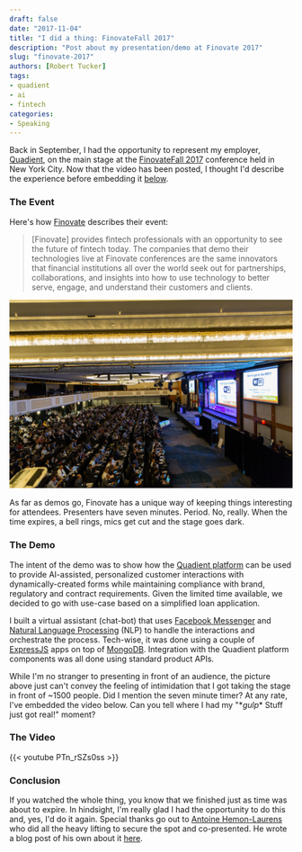 ```yaml
--- 
draft: false
date: "2017-11-04"
title: "I did a thing: FinovateFall 2017"
description: "Post about my presentation/demo at Finovate 2017"
slug: "finovate-2017"
authors: [Robert Tucker]
tags:
- quadient
- ai
- fintech
categories:
- Speaking
---
```


Back in September, I had the opportunity to represent my employer, [Quadient](https://quadient.com), on the main stage at the [FinovateFall 2017](https://finovate.com/live-demos-deep-dives-finovatefall-takes-twitter) conference held in New York City. Now that the video has been posted, I thought I'd describe the experience before embedding it [below](#the-video).

### The Event

Here's how [Finovate](https://finovate.com) describes their event:

> \[Finovate\] provides fintech professionals with an opportunity to see the future of fintech today. The companies that demo their technologies live at Finovate conferences are the same innovators that financial institutions all over the world seek out for partnerships, collaborations, and insights into how to use technology to better serve, engage, and understand their customers and clients.

![The conference stage](FF2017_rehe_image3.jpg)

As far as demos go, Finovate has a unique way of keeping things interesting for attendees. Presenters have seven minutes. Period. No, really. When the time expires, a bell rings, mics get cut and the stage goes dark.

### The Demo

The intent of the demo was to show how the [Quadient platform](https://www.quadient.com/intelligent-communication/how-we-help/digital-transformation) can be used to provide AI-assisted, personalized customer interactions with dynamically-created forms while maintaining compliance with brand, regulatory and contract requirements. Given the limited time available, we decided to go with use-case based on a simplified loan application.

I built a virtual assistant (chat-bot) that uses [Facebook Messenger](https://developers.facebook.com/products/messenger) and [Natural Language Processing](https://en.wikipedia.org/wiki/Natural_language_processing) (NLP) to handle the interactions and orchestrate the process. Tech-wise, it was done using a couple of [ExpressJS](https://expressjs.com) apps on top of [MongoDB](https://www.mongodb.com). Integration with the Quadient platform components was all done using standard product APIs.

While I'm no stranger to presenting in front of an audience, the picture above just can't convey the feeling of intimidation that I got taking the stage in front of ~1500 people. Did I mention the seven minute timer? At any rate, I've embedded the video below. Can you tell where I had my "\**gulp*\* Stuff just got real!" moment?

### The Video

{{< youtube PTn_rSZs0ss >}}

### Conclusion

If you watched the whole thing, you know that we finished just as time was about to expire. In hindsight, I'm really glad I had the opportunity to do this and, yes, I'd do it again. Special thanks go out to [Antoine Hemon-Laurens](https://linkedin.com/in/anthemlau) who did all the heavy lifting to secure the spot and co-presented. He wrote a blog post of his own about it [here](https://www.quadient.com/blog/5-steps-improving-cx-when-processing-loan-applications-quadient-technology-ai).
